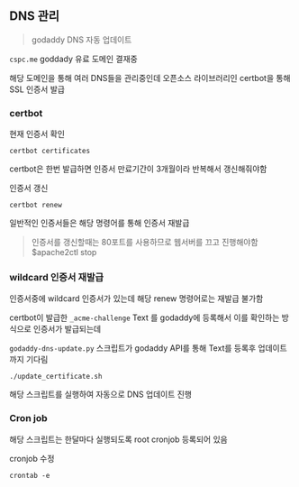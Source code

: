 ## DNS 관리
> godaddy DNS 자동 업데이트

`cspc.me`  goddady 유료 도메인 결재중

해당 도메인을 통해 여러 DNS들을 관리중인데 오픈소스 라이브러리인 certbot을 통해 SSL 인증서 발급

### certbot
현재 인증서 확인
```shell
certbot certificates
```

certbot은 한번 발급하면 인증서 만료기간이 3개월이라 반복해서 갱신해줘야함

인증서 갱신
```
certbot renew
```
일반적인 인증서들은 해당 명령어를 통해 인증서 재발급

> 인증서를 갱신할때는 80포트를 사용하므로 웹서버를 끄고 진행해야함 $apache2ctl stop

### wildcard 인증서 재발급
인증서중에 wildcard 인증서가 있는데 해당 renew 명령어로는 재발급 불가함

certbot이 발급한  `_acme-challenge` Text 를 godaddy에 등록해서 이를 확인하는 방식으로 인증서가 발급되는데

`godaddy-dns-update.py` 스크립트가 godaddy API를 통해 Text를 등록후 업데이트까지 기다림

```shell
./update_certificate.sh
```
해당 스크립트를 실행하여 자동으로 DNS 업데이트 진행

### Cron job
해당 스크립트는 한달마다 실행되도록 root cronjob 등록되어 있음

cronjob 수정
```
crontab -e
```